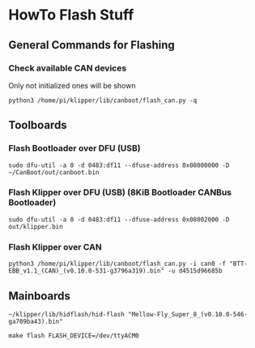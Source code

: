 # HowTo Flash Stuff

## General Commands for Flashing

### Check available CAN devices
Only not initialized ones will be shown
```shell
python3 /home/pi/klipper/lib/canboot/flash_can.py -q
```

## Toolboards
### Flash Bootloader over DFU (USB)
```shell
sudo dfu-util -a 0 -d 0483:df11 --dfuse-address 0x08000000 -D ~/CanBoot/out/canboot.bin
```

### Flash Klipper over DFU (USB) (8KiB Bootloader CANBus Bootloader)
```shell
sudo dfu-util -a 0 -d 0483:df11 --dfuse-address 0x08002000 -D out/klipper.bin
```

### Flash Klipper over CAN
```shell
python3 /home/pi/klipper/lib/canboot/flash_can.py -i can0 -f "BTT-EBB_v1.1_(CAN)_(v0.10.0-531-g3796a319).bin" -u d4515d96685b
```

## Mainboards
```shell
~/klipper/lib/hidflash/hid-flash "Mellow-Fly_Super_8_(v0.10.0-546-ga709ba43).bin"
```
```shell
make flash FLASH_DEVICE=/dev/ttyACM0
```
